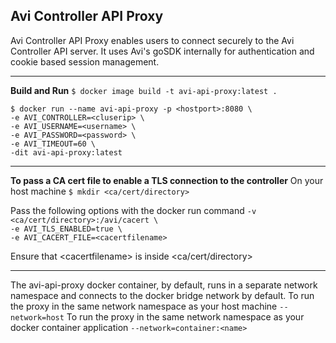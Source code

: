 
## Avi Controller API Proxy

Avi Controller API Proxy enables users to connect securely to the Avi Controller API server. It uses Avi's goSDK internally for authentication and cookie based session management.  
***
**Build and Run**
`$ docker image build -t avi-api-proxy:latest .`

`$ docker run --name avi-api-proxy -p <hostport>:8080 \`<br/>
`-e AVI_CONTROLLER=<cluserip> \`<br/>
`-e AVI_USERNAME=<username> \`<br/>
`-e AVI_PASSWORD=<password> \`<br/>
`-e AVI_TIMEOUT=60 \`<br/>
`-dit avi-api-proxy:latest`<br/>
***

**To pass a CA cert file to enable a TLS connection to the controller**
On your host machine
`$ mkdir <ca/cert/directory>`

Pass the following options with the docker run command 
`-v <ca/cert/directory>:/avi/cacert \`<br/>
`-e AVI_TLS_ENABLED=true \ `<br/>
`-e AVI_CACERT_FILE=<cacertfilename>`<br/>

Ensure that \<cacertfilename\> is inside <ca/cert/directory>
***
The avi-api-proxy docker container, by default, runs in a separate network namespace
and connects to the docker bridge network by default.
To run the proxy in the same network namespace as your host machine
`--network=host`
To run the proxy in the same network namespace as your docker container application
`--network=container:<name>`


